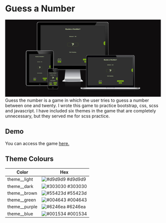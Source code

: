# Guess a Number

![Guess a Number](assets/readme_files/img/mockup/mockup_all_devices.png)
Guess the number is a game in which the user tries to guess a number between one and twenty.
I wrote this game to practice bootstrap, css, scss and javascript.
I have included six themes in the game that are completely unnecessary, but they served me for scss practice.

## Demo

You can access the game [here.](https://ivantepes.github.io/guess-a-number/)

## Theme Colours

| Color           | Hex                                                              |
| --------------- | ---------------------------------------------------------------- |
| theme\_\_light  | ![#d9d9d9](https://placehold.co/15x15/d9d9d9/d9d9d9.png) #d9d9d9 |
| theme\_\_dark   | ![#303030](https://placehold.co/15x15/303030/303030.png) #303030 |
| theme\_\_brown  | ![#55423d](https://placehold.co/15x15/55423d/55423d.png) #55423d |
| theme\_\_green  | ![#004643](https://placehold.co/15x15/004643/004643.png) #004643 |
| theme\_\_purple | ![#6246ea](https://placehold.co/15x15/6246ea/6246ea.png) #6246ea |
| theme\_\_blue   | ![#001534](https://placehold.co/15x15/001534/001534.png) #001534 |
